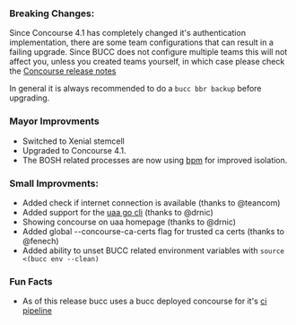 ### Breaking Changes:
Since Concourse 4.1 has completely changed it's authentication implementation,
there are some team configurations that can result in a failing upgrade.
Since BUCC does not configure multiple teams this will not affect you,
unless you created teams yourself, in which case please check the [Concourse release notes](https://concourse-ci.org/download.html#v400)

In general it is always recommended to do a `bucc bbr backup` before upgrading.

### Mayor Improvments
- Switched to Xenial stemcell
- Upgraded to Concourse 4.1.
- The BOSH related processes are now using [bpm](https://github.com/cloudfoundry-incubator/bpm-release)
  for improved isolation.

### Small Improvments:
- Added check if internet connection is available (thanks to @teancom)
- Added support for the [uaa go cli](https://github.com/cloudfoundry-incubator/uaa-cli) (thanks to @drnic)
- Showing concourse on uaa homepage (thanks to @drnic)
- Added global --concourse-ca-certs flag for trusted ca certs (thanks to @fenech)
- Added ability to unset BUCC related environment variables with `source <(bucc env --clean)`

### Fun Facts
- As of this release bucc uses a bucc deployed concourse for it's [ci pipeline](https://ci2.starkandwayne.com/teams/starkandwayne/pipelines/bucc)
